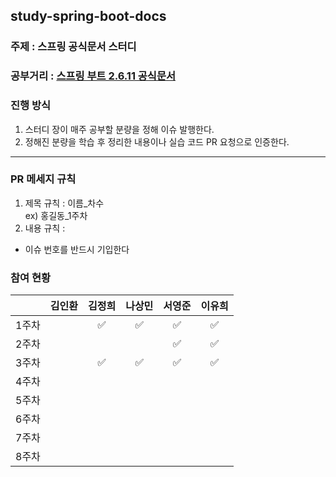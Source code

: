 ## study-spring-boot-docs

### 주제 : 스프링 공식문서 스터디  
### 공부거리 : [스프링 부트 2.6.11 공식문서](https://docs.spring.io/spring-boot/docs/2.6.11-SNAPSHOT/reference/htmlsingle/)
### 진행 방식
1. 스터디 장이 매주 공부할 분량을 정해 이슈 발행한다.
2. 정해진 분량을 학습 후 정리한 내용이나 실습 코드 PR 요청으로 인증한다.
---

### PR 메세지 규칙
1. 제목 규칙 : 이름_차수  
  ex) 홍길동_1주차
2. 내용 규칙 : 
  - 이슈 번호를 반드시 기입한다

### 참여 현황
|     | 김인환 | 김정희 | 나상민 | 서영준 | 이유희 |
|-----|:---:|:---:|:---:|:---:|:---:|
| 1주차 |     |  ✅  |  ✅  |  ✅  |  ✅  |
| 2주차 |     |     |     |  ✅  |  ✅  |
| 3주차 |     |  ✅  |  ✅  |  ✅  |  ✅  |
| 4주차 |     |     |     |     |     |
| 5주차 |     |     |     |     |     |
| 6주차 |     |     |     |     |     |
| 7주차 |     |     |     |     |     |
| 8주차 |     |     |     |     |     |
